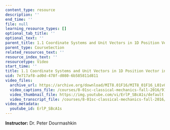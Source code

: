 ```yaml
---
content_type: resource
description: ''
end_time: ''
file: null
learning_resource_types: []
optional_tab_title: ''
optional_text: ''
parent_title: 1.1 Coordinate Systems and Unit Vectors in 1D Position Vector in 1D
parent_type: CourseSection
related_resources_text: ''
resource_index_text: ''
resourcetype: Video
start_time: ''
title: 1.1 Coordinate Systems and Unit Vectors in 1D Position Vector in 1D
uid: 7e717af8-ad0d-478f-d080-6b585811d811
video_files:
  archive_url: https://archive.org/download/MIT8.01F16/MIT8_01F16_L01v01_360p.mp4
  video_captions_file: /courses/8-01sc-classical-mechanics-fall-2016/917263bef37857bd94ef67692405bcc9_ErlP_SBcA1s.vtt
  video_thumbnail_file: https://img.youtube.com/vi/ErlP_SBcA1s/default.jpg
  video_transcript_file: /courses/8-01sc-classical-mechanics-fall-2016/33f61131009a6cd12d9a4c0e42eb7f44_ErlP_SBcA1s.pdf
video_metadata:
  youtube_id: ErlP_SBcA1s
---
```


**Instructor:** Dr. Peter Dourmashkin